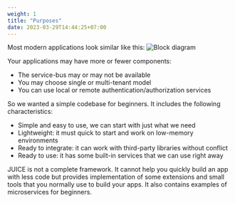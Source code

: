 ```yaml
---
weight: 1
title: "Purposes"
date: 2023-03-29T14:44:25+07:00
---
```


Most modern applications look similar like this:
![Block diagram](/images/overview/block-diagram.png "Block diagram")

Your applications may have more or fewer components:
- The service-bus may or may not be available
- You may choose single or multi-tenant model
- You can use local or remote authentication/authorization services

So we wanted a simple codebase for beginners. It includes the following characteristics:
- Simple and easy to use, we can start with just what we need
- Lightweight: it must quick to start and work on low-memory environments
- Ready to integrate: it can work with third-party libraries without conflict
- Ready to use: it has some built-in services that we can use right away

JUICE is not a complete framework. It cannot help you quickly build an app with less code
but provides implementation of some extensions and small tools that you normally use to build your apps.
It also contains examples of microservices for beginners.
